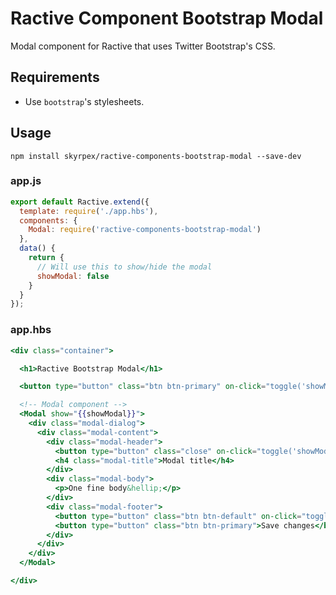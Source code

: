# Ractive Component Bootstrap Modal

Modal component for Ractive that uses Twitter Bootstrap's CSS.

## Requirements

* Use ```bootstrap```'s stylesheets.

## Usage

```shell
npm install skyrpex/ractive-components-bootstrap-modal --save-dev
```

### app.js

```js
export default Ractive.extend({
  template: require('./app.hbs'),
  components: {
    Modal: require('ractive-components-bootstrap-modal')
  },
  data() {
    return {
      // Will use this to show/hide the modal
      showModal: false
    }
  }
});
```

### app.hbs

```mustache
<div class="container">

  <h1>Ractive Bootstrap Modal</h1>

  <button type="button" class="btn btn-primary" on-click="toggle('showModal')">Show modal</button>

  <!-- Modal component -->
  <Modal show="{{showModal}}">
    <div class="modal-dialog">
      <div class="modal-content">
        <div class="modal-header">
          <button type="button" class="close" on-click="toggle('showModal')" aria-label="Close"><span aria-hidden="true">&times;</span></button>
          <h4 class="modal-title">Modal title</h4>
        </div>
        <div class="modal-body">
          <p>One fine body&hellip;</p>
        </div>
        <div class="modal-footer">
          <button type="button" class="btn btn-default" on-click="toggle('showModal')">Close</button>
          <button type="button" class="btn btn-primary">Save changes</button>
        </div>
      </div>
    </div>
  </Modal>

</div>

```
